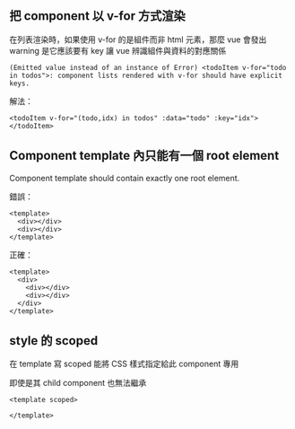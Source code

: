 ## 把 component 以 v-for 方式渲染

在列表渲染時，如果使用 v-for 的是組件而非 html 元素，那麼 vue 會發出 warning 是它應該要有 key
讓 vue 辨識組件與資料的對應關係

```
(Emitted value instead of an instance of Error) <todoItem v-for="todo in todos">: component lists rendered with v-for should have explicit keys.
```

解法：

    <todoItem v-for="(todo,idx) in todos" :data="todo" :key="idx"></todoItem>

## Component template 內只能有一個 root element

Component template should contain exactly one root element.

錯誤：

```
<template>
  <div></div>
  <div></div>
</template>
```

正確：

```
<template>
  <div>
    <div></div>
    <div></div>
  </div>
</template>
```

## style 的 scoped

在 template 寫 scoped 能將 CSS 樣式指定給此 component 專用

即使是其 child component 也無法繼承

```
<template scoped>

</template>
```
